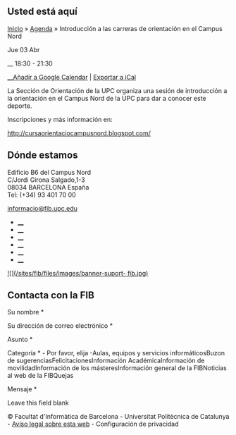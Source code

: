 ## Usted está aquí

[Inicio](/es) » [Agenda](/es/agenda) » Introducción a las carreras de
orientación en el Campus Nord

Jue 03 Abr

__  18:30 - 21:30

[__Añadir a Google Calendar](http://www.google.com/calendar/event?action=TEMPLATE&text=Introducci%C3%B3n%20a%20las%20carreras%20de%20orientaci%C3%B3n%20en%20el%20Campus%20Nord&dates=20250403T163000Z/20250403T193000Z&sprop=website%3Awww.fib.upc.edu&location=&details=&website=/es/agenda/introduccion-las-carreras-de-orientacion-en-el-campus-nord) | [ Exportar a iCal](/es/agenda/24475/ical)

La Sección de Orientación de la UPC organiza una sesión de introducción a la
orientación en el Campus Nord de la UPC para dar a conocer este deporte.

Inscripciones y más información en:

<http://cursaorientaciocampusnord.blogspot.com/>

## Dónde estamos

Edificio B6 del Campus Nord  
C/Jordi Girona Salgado,1-3  
08034 BARCELONA España  
Tel: (+34) 93 401 70 00

[informacio@fib.upc.edu](mailto:informacio@fib.upc.edu)

  * [__](/es/noticies/rss.rss)
  * [__](https://www.facebook.com/fib.upc)
  * [__](https://twitter.com/fib_upc)
  * [__](https://www.flickr.com/photos/fib-upc/albums)
  * [__](https://www.youtube.com/user/mediafib)
  * [__](https://www.instagram.com/fib.upc/)

[![](/sites/fib/files/images/banner-suport-
fib.jpg)](http://suport.fib.upc.edu)

## Contacta con la FIB

Su nombre *

Su dirección de correo electrónico *

Asunto *

Categoría * \- Por favor, elija -Aulas, equipos y servicios informáticosBuzon
de sugerenciasFelicitacionesInformación AcadémicaInformación de
movilidadInformación de los másteresInformación general de la FIBNoticias al
web de la FIBQuejas

Mensaje *

Leave this field blank

© Facultat d'Informàtica de Barcelona - Universitat Politècnica de Catalunya -
[Avíso legal sobre esta web](/es/aviso-legal-sobre-esta-web) \- Configuración
de privacidad

